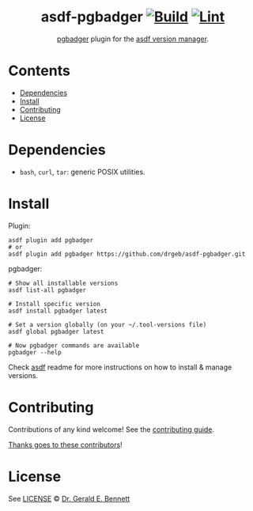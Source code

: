 <div align="center">

# asdf-pgbadger [![Build](https://github.com/drgeb/asdf-pgbadger/actions/workflows/build.yml/badge.svg)](https://github.com/drgeb/asdf-pgbadger/actions/workflows/build.yml) [![Lint](https://github.com/drgeb/asdf-pgbadger/actions/workflows/lint.yml/badge.svg)](https://github.com/drgeb/asdf-pgbadger/actions/workflows/lint.yml)


[pgbadger](https://github.com/darold/pgbadger) plugin for the [asdf version manager](https://asdf-vm.com).

</div>

# Contents

- [Dependencies](#dependencies)
- [Install](#install)
- [Contributing](#contributing)
- [License](#license)

# Dependencies

- `bash`, `curl`, `tar`: generic POSIX utilities.

# Install

Plugin:

```shell
asdf plugin add pgbadger
# or
asdf plugin add pgbadger https://github.com/drgeb/asdf-pgbadger.git
```

pgbadger:

```shell
# Show all installable versions
asdf list-all pgbadger

# Install specific version
asdf install pgbadger latest

# Set a version globally (on your ~/.tool-versions file)
asdf global pgbadger latest

# Now pgbadger commands are available
pgbadger --help
```

Check [asdf](https://github.com/asdf-vm/asdf) readme for more instructions on how to
install & manage versions.

# Contributing

Contributions of any kind welcome! See the [contributing guide](contributing.md).

[Thanks goes to these contributors](https://github.com/drgeb/asdf-pgbadger/graphs/contributors)!

# License

See [LICENSE](LICENSE) © [Dr. Gerald E. Bennett](https://github.com/drgeb/)
